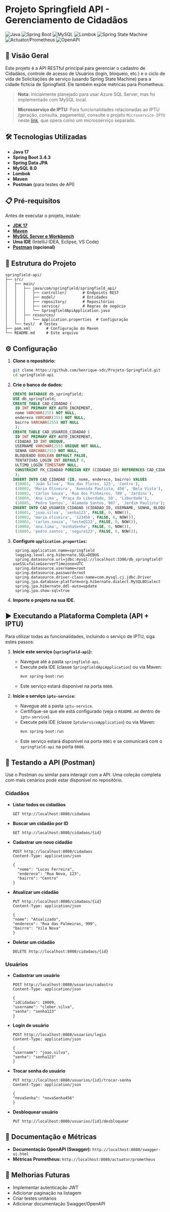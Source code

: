 # Projeto Springfield API - Gerenciamento de Cidadãos

![Java](https://img.shields.io/badge/Java-17-blue.svg)
![Spring Boot](https://img.shields.io/badge/Spring%20Boot-3.4.x-green.svg)
![MySQL](https://img.shields.io/badge/MySQL-8.0-blue.svg)
![Lombok](https://img.shields.io/badge/Lombok-Usado-brightgreen.svg)
![Spring State Machine](https://img.shields.io/badge/Spring-State%20Machine-blueviolet.svg)
![Actuator/Prometheus](https://img.shields.io/badge/Micrometer-Prometheus-orange.svg)
![OpenAPI](https://img.shields.io/badge/Docs-OpenAPI%203-informational.svg)

## 📌 Visão Geral

Este projeto é a API RESTful principal para gerenciar o cadastro de Cidadãos, controle de acesso de Usuários (login, bloqueio, etc.) e o ciclo de vida de Solicitações de serviço (usando Spring State Machine) para a cidade fictícia de Springfield. Ele também expõe métricas para Prometheus.

> **Nota:** Inicialmente planejado para usar Azure SQL Server, mas foi implementado com MySQL local.

> **Microsserviço de IPTU:** Para funcionalidades relacionadas ao IPTU (geração, consulta, pagamento), consulte o projeto `Microservice-IPTU` neste [link](https://github.com/henrique-sdc/Microservice-IPTU), que opera como um microsserviço separado.

## 🛠️ Tecnologias Utilizadas

- **Java 17**
- **Spring Boot 3.4.3**
- **Spring Data JPA**
- **MySQL 8.0**
- **Lombok**
- **Maven**
- **Postman** (para testes de API)

## 📋 Pré-requisitos

Antes de executar o projeto, instale:

- **[JDK 17](https://www.oracle.com/java/technologies/downloads/)**
- **[Maven](https://maven.apache.org/download.cgi)**
- **[MySQL Server e Workbench](https://www.mysql.com/products/workbench/)**
- **Uma IDE** (IntelliJ IDEA, Eclipse, VS Code)
- **[Postman](https://www.postman.com/downloads/) (opcional)**

## 📂 Estrutura do Projeto

```
springfield-api/
├── src/
│   ├── main/
│   │   ├── java/com/springfield/springfield_api/
│   │   │   ├── controller/       # Endpoints REST
│   │   │   ├── model/            # Entidades
│   │   │   ├── repository/       # Repositórios
│   │   │   ├── service/          # Regras de negócio
│   │   │   └── SpringfieldApiApplication.java
│   │   ├── resources/
│   │   │   └── application.properties  # Configuração
│   └── test/  # Testes
├── pom.xml       # Configuração do Maven
└── README.md     # Este arquivo
```

## ⚙️ Configuração

1. **Clone o repositório:**
   ```bash
   git clone https://github.com/henrique-sdc/Projeto-Springfield.git
   cd springfield-api
   ```

2. **Crie o banco de dados:**
   ```sql
   CREATE DATABASE db_springfield;
   USE db_springfield;
   CREATE TABLE CAD_CIDADAO (
    ID INT PRIMARY KEY AUTO_INCREMENT,
    nome VARCHAR(255) NOT NULL,
    endereco VARCHAR(255) NOT NULL,
    bairro VARCHAR(255) NOT NULL
    );
   CREATE TABLE CAD_USUARIO_CIDADAO (
    ID INT PRIMARY KEY AUTO_INCREMENT,
    CIDADAO_ID INT UNIQUE,
    USERNAME VARCHAR(255) UNIQUE NOT NULL,
    SENHA VARCHAR(255) NOT NULL,
    BLOQUEADO BOOLEAN DEFAULT FALSE,
    TENTATIVAS_LOGIN INT DEFAULT 0,
    ULTIMO_LOGIN TIMESTAMP NULL,
    CONSTRAINT FK_CIDADAO FOREIGN KEY (CIDADAO_ID) REFERENCES CAD_CIDADAO(ID) ON DELETE CASCADE
    );
   INSERT INTO CAD_CIDADAO (ID, nome, endereco, bairro) VALUES
    (10001, 'João Silva', 'Rua das Flores, 123', 'Centro'),
    (10002, 'Maria Oliveira', 'Avenida Paulista, 456', 'Bela Vista'),
    (10003, 'Carlos Souza', 'Rua dos Pinheiros, 789', 'Jardins'),
    (10004, 'Ana Lima', 'Praça da Liberdade, 50', 'Liberdade'),
    (10005, 'Pedro Santos', 'Alameda Santos, 987', 'Jardim Paulista');
   INSERT INTO CAD_USUARIO_CIDADAO (CIDADAO_ID, USERNAME, SENHA, BLOQUEADO, TENTATIVAS_LOGIN, ULTIMO_LOGIN) VALUES
    (10001, 'joao.silva', 'senha123', FALSE, 0, NOW()),
    (10002, 'maria.oliveira', '123456', FALSE, 0, NOW()),
    (10003, 'carlos.souza', 'teste@123', FALSE, 0, NOW()),
    (10004, 'ana.lima', 'minhaSenha', FALSE, 0, NOW()),
    (10005, 'pedro.santos', 'segura123', FALSE, 0, NOW());
   ```

3. **Configure `application.properties`:**
   ```properties
    spring.application.name=springfield
    logging.level.org.hibernate.SQL=DEBUG
    spring.datasource.url=jdbc:mysql://localhost:3306/db_springfield?useSSL=false&serverTimezone=UTC
    spring.datasource.username=root
    spring.datasource.password=root
    spring.datasource.driver-class-name=com.mysql.cj.jdbc.Driver
    spring.jpa.database-platform=org.hibernate.dialect.MySQL8Dialect
    spring.jpa.hibernate.ddl-auto=update
    spring.jpa.show-sql=true
   ```

4. **Importe o projeto na sua IDE.**

## ▶️ Executando a Plataforma Completa (API + IPTU)

Para utilizar todas as funcionalidades, incluindo o serviço de IPTU, siga estes passos:

1.  **Inicie este serviço (`springfield-api`):**
    *   Navegue até a pasta `springfield-api`.
    *   Execute pela IDE (classe `SpringfieldApiApplication`) ou via Maven:
        ```bash
        mvn spring-boot:run
        ```
    *   Este serviço estará disponível na porta `8080`.

2.  **Inicie o serviço `iptu-service`:**
    *   Navegue até a pasta `iptu-service`.
    *   Certifique-se que ele está configurado (veja o `README.md` dentro de `iptu-service`).
    *   Execute pela IDE (classe `IptuServiceApplication`) ou via Maven:
        ```bash
        mvn spring-boot:run
        ```
    *   Este serviço estará disponível na porta `8081` e se comunicará com o `springfield-api` na porta `8080`.

## 🚀 Testando a API (Postman)

Use o Postman ou similar para interagir com a API. Uma coleção completa com mais cenários pode estar disponível no repositório.

### Cidadãos

- **Listar todos os cidadãos**
  ```http
  GET http://localhost:8080/cidadaos
  ```

- **Buscar um cidadão por ID**
  ```http
  GET http://localhost:8080/cidadaos/{id}
  ```

- **Cadastrar um novo cidadão**
  ```http
  POST http://localhost:8080/cidadaos
  Content-Type: application/json

  {
    "nome": "Lucas Ferreira",
    "endereco": "Rua Nova, 123",
    "bairro": "Centro"
  }
  ```

- **Atualizar um cidadão**
  ```http
  PUT http://localhost:8080/cidadaos/{id}
  Content-Type: application/json

  {
  "nome": "Atualizado",
  "endereco": "Rua das Palmeiras, 999",
  "bairro": "Vila Nova"
  }
  ```

- **Deletar um cidadão**
  ```http
  DELETE http://localhost:8080/cidadaos/{id}
  ```

### Usuários

- **Cadastrar um usuário**
  ```http
  POST http://localhost:8080/usuarios/cadastro
  Content-Type: application/json

  {
  "idCidadao": 10009,
  "username": "cleber.silva",
  "senha": "senha123"
  }
  ```

- **Login de usuário**
  ```http
  POST http://localhost:8080/usuarios/login
  Content-Type: application/json

  {
  "username": "joao.silva",
  "senha": "senha123"
  }
  ```

- **Trocar senha do usuário**
  ```http
  PUT http://localhost:8080/usuarios/{id}/trocar-senha
  Content-Type: application/json

  {
  "novaSenha": "novaSenha456"
  }
  ```

- **Desbloquear usuário**
  ```http
  PUT http://localhost:8080/usuarios/{id}/desbloquear
  ```

## 📜 Documentação e Métricas

-   **Documentação OpenAPI (Swagger):** `http://localhost:8080/swagger-ui.html`
-   **Métricas Prometheus:** `http://localhost:8080/actuator/prometheus`

## 📌 Melhorias Futuras

- Implementar autenticação JWT
- Adicionar paginação na listagem
- Criar testes unitários
- Adicionar documentação Swagger/OpenAPI

